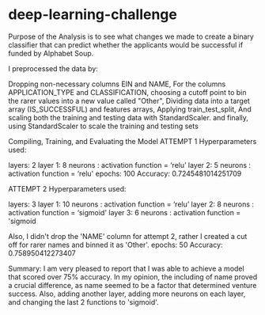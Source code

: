 # deep-learning-challenge

Purpose of the Analysis is to see what changes we made to create a binary classifier that can predict whether the applicants would be successful if funded by Alphabet Soup.



I preprocessed the data by:

Dropping non-necessary columns EIN and NAME,
For the columns APPLICATION_TYPE and CLASSIFICATION, choosing a cutoff point to bin the rarer values into a new value called "Other",
Dividing data into a target array (IS_SUCCESSFUL) and features arrays,
Applying train_test_split,
And scaling both the training and testing data with StandardScaler.
and finally, using StandardScaler to scale the training and testing sets

Compiling, Training, and Evaluating the Model
ATTEMPT 1
Hyperparameters used:

layers: 2
layer 1: 8 neurons : activation function = ‘relu’
layer 2: 5 neurons : activation function = ‘relu'
epochs: 100
Accuracy: 0.7245481014251709

ATTEMPT 2
Hyperparameters used:

layers: 3
layer 1: 10 neurons : activation function = ‘relu’
layer 2: 8 neurons : activation function = ‘sigmoid'
layer 3: 6 neurons : activation function = 'sigmoid

Also, I didn't drop the 'NAME' column for attempt 2, rather I created a cut off for rarer names and binned it as 'Other'.
epochs: 50
Accuracy: 0.758950412273407

Summary:
I am very pleased to report that I was able to achieve a model that scored over 75% accuracy. In my opinion, the including of name proved a crucial difference, as name seemed to be 
a factor that determined venture success. Also, adding another layer, adding more neurons on each layer, and changing the last 2 functions to 'sigmoid'. 
